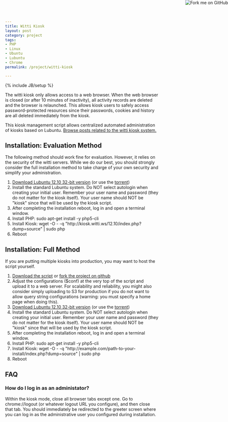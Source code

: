 ```yaml
---
title: Witti Kiosk
layout: post
category: project
tags:
- PHP
- Linux
- Ubuntu
- Lubuntu
- Chrome
permalink: /project/witti-kiosk

---
```

{% include JB/setup %}
<div id="node-257" class="node node-project node-promoted">
  <div class="content clearfix">
    <div class="field field-name-body field-type-text-with-summary field-label-hidden"><div class="field-items"><div class="field-item even"><p>The witti kiosk only allows access to a web browser. When the web browser is closed (or after 10 minutes of inactivity), all activity records are deleted and the browser is relaunched. This allows kiosk users to safely access password-protected resources since their passwords, cookies and history are all deleted immediately from the kiosk.</p>
<!--break-->
<p><a href="https://github.com/wittiws/kiosk"><img alt="Fork me on GitHub" src="https://s3.amazonaws.com/github/ribbons/forkme_right_red_aa0000.png" style="position: absolute; top: 0; right: 0; border: 0;" /></a>This kiosk management script allows centralized automated administration of kiosks based on Lubuntu. <a href="/project/witti-kiosk/posts">Browse posts related to the witti kiosk system.</a></p>
<h2>
	Installation: Evaluation Method</h2>
<p>The following method should work fine for evaluation. However, it relies on the security of the witti servers. While we do our best, you should strongly consider the full installation method to take charge of your own security and simplify your administration.</p>
<ol><li>
		<a href="http://cdimage.ubuntu.com/lubuntu/releases/12.10/release/lubuntu-12.10-desktop-i386.iso">Download Lubuntu 12.10 32-bit version</a> (or use the <a href="http://cdimages.ubuntu.com/lubuntu/releases/quantal/release/lubuntu-12.10-desktop-i386.iso.torrent">torrent</a>)</li>
	<li>
		Install the standard Lubuntu system. Do NOT select autologin when creating your initial user. Remember your user name and password (they do not matter for the kiosk itself). Your user name should NOT be "kiosk" since that will be used by the kiosk script.</li>
	<li>
		After completing the installation reboot, log in and open a terminal window.</li>
	<li>
		Install PHP: sudo apt-get install -y php5-cli</li>
	<li>
		Install Kiosk: wget -O - -q "http://kiosk.witti.ws/12.10/index.php?dump=source" | sudo php</li>
	<li>
		Reboot</li>
</ol><h2>
	Installation: Full Method</h2>
<p>If you are putting multiple kiosks into production, you may want to host the script yourself.</p>
<ol><li>
		<a href="http://kiosk.witti.ws/12.10/index.php?dump=source">Download the script</a> or <a href="https://github.com/wittiws/kiosk">fork the project on github</a></li>
	<li>
		Adjust the configurations ($conf) at the very top of the script and upload it to a web server. For scalability and reliability, you might also consider simply uploading to S3 for production if you do not want to allow query string configurations (warning: you must specify a home page when doing this).</li>
	<li>
		<a href="http://cdimage.ubuntu.com/lubuntu/releases/12.10/release/lubuntu-12.10-desktop-i386.iso">Download Lubuntu 12.10 32-bit version</a> (or use the <a href="http://cdimages.ubuntu.com/lubuntu/releases/quantal/release/lubuntu-12.10-desktop-i386.iso.torrent">torrent</a>)</li>
	<li>
		Install the standard Lubuntu system. Do NOT select autologin when creating your initial user. Remember your user name and password (they do not matter for the kiosk itself). Your user name should NOT be "kiosk" since that will be used by the kiosk script.</li>
	<li>
		After completing the installation reboot, log in and open a terminal window.</li>
	<li>
		Install PHP: sudo apt-get install -y php5-cli</li>
	<li>
		Install Kiosk: wget -O - -q "http://example.com/path-to-your-install/index.php?dump=source" | sudo php</li>
	<li>
		Reboot</li>
</ol><h2>
	FAQ</h2>
<h3>
	How do I log in as an administator?</h3>
<p>Within the kiosk mode, close all browser tabs except one. Go to chrome://logout (or whatever logout URL you configure), and then close that tab. You should immediately be redirected to the greeter screen where you can log in as the administrative user you configured during installation.</p>
</div></div></div>  </div>
</div>
